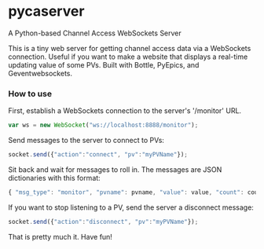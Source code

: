 # pycaserver
A Python-based Channel Access WebSockets Server

This is a tiny web server for getting channel access data via a WebSockets connection.  Useful if you want to make a website that displays a real-time updating value of some PVs.  Built with Bottle, PyEpics, and Geventwebsockets.

### How to use
First, establish a WebSockets connection to the server's '/monitor' URL.
```javascript
var ws = new WebSocket("ws://localhost:8888/monitor");
```

Send messages to the server to connect to PVs:

```javascript
socket.send({"action":"connect", "pv":"myPVName"});
```

Sit back and wait for messages to roll in.  The messages are JSON dictionaries with this format:
```javascript
{ "msg_type": "monitor", "pvname": pvname, "value": value, "count": count, "timestamp": timestamp }
```

If you want to stop listening to a PV, send the server a disconnect message:
```javascript
socket.send({"action":"disconnect", "pv":"myPVName"});
```

That is pretty much it.  Have fun!